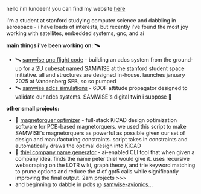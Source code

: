 hello i'm lundeen! you can find my website [here](https://lundeen06.github.io/)

i'm a student at stanford studying computer science and dabbling in aerospace - i have loads of interests, but recently i've found the most joy working with satellites, embedded systems, gnc, and ai

**main things i've been working on: 🛰️**
* 🛰️ [samwise gnc flight code](https://github.com/stanford-ssi/samwise-adcs-flight) - building an adcs system from the ground-up for a 2U cubesat named SAMWISE at the stanford student space initiative. all and structures are designed in-house. launches january 2025 at Vandenberg SFB, so so pumped 
* 🛰️ [samwise adcs simulations](https://github.com/stanford-ssi/samwise-adcs-sims) - 6DOF attitude propagator designed to validate our adcs systems. SAMWISE's digital twin i suppose 🤩

**other small projects:**
* 🧲 [magnetorquer optimizer](https://github.com/lundeen06/magtorq-designer) - full-stack KiCAD design optimization software for PCB-based magnetorquers. we used this script to make SAMWISE's magnetorquers as powerful as possible given our set of design and manufacturing constraints. script takes in constraints and automatically draws the optimal design into KiCAD
* 🧝 [thiel company name generator](https://github.com/lundeen06/thiel-generator) - ai-enabled CLI tool that when given a company idea, finds the name peter thiel would give it. uses recursive webscraping on the LOTR wiki, graph theory, and trie keyword matching to prune options and reduce the # of gpt5 calls while significantly improving the final output. 2am projects >>>
* and beginning to dabble in pcbs @ [samwise-avionics](https://github.com/stanford-ssi/samwise-avionics)...
